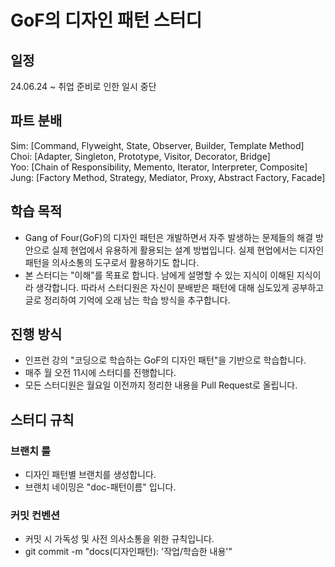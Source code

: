 # GoF의 디자인 패턴 스터디

## 일정

24.06.24 ~ 취업 준비로 인한 일시 중단

## 파트 분배

Sim: [Command, Flyweight, State, Observer, Builder, Template Method]  
Choi: [Adapter, Singleton, Prototype, Visitor, Decorator, Bridge]  
Yoo: [Chain of Responsibility, Memento, Iterator, Interpreter, Composite]  
Jung: [Factory Method, Strategy, Mediator, Proxy, Abstract Factory, Facade]

## 학습 목적

- Gang of Four(GoF)의 디자인 패턴은 개발하면서 자주 발생하는 문제들의 해결 방안으로 실제 현업에서 유용하게 활용되는 설계 방법입니다. 실제 현업에서는 디자인 패턴을 의사소통의 도구로서 활용하기도 합니다.
- 본 스터디는 "이해"를 목표로 합니다. 남에게 설명할 수 있는 지식이 이해된 지식이라 생각합니다. 따라서 스터디원은 자신이 분배받은 패턴에 대해 심도있게 공부하고 글로 정리하여 기억에 오래 남는 학습 방식을 추구합니다.

## 진행 방식

- 인프런 강의 "코딩으로 학습하는 GoF의 디자인 패턴"을 기반으로 학습합니다.
- 매주 월 오전 11시에 스터디를 진행합니다.
- 모든 스터디원은 월요일 이전까지 정리한 내용을 Pull Request로 올립니다.

## 스터디 규칙

### 브랜치 룰

- 디자인 패턴별 브랜치를 생성합니다.
- 브랜치 네이밍은 "doc-패턴이름" 입니다.

### 커밋 컨벤션

- 커밋 시 가독성 및 사전 의사소통을 위한 규칙입니다.
- git commit -m "docs(디자인패턴): '작업/학습한 내용'"
